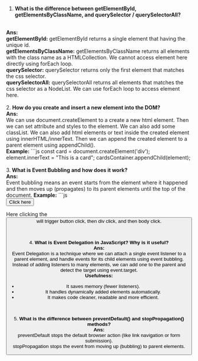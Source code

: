 
1. <b>What is the difference between getElementById, getElementsByClassName, and querySelector / querySelectorAll?</b>
<br>
<b>Ans:</b> <br>
<b>getElementById:</b> getElementById returns a single element that having the unique id.
<br>
<b>getElementsByClassName:</b> getElementsByClassName returns all elements with the class name as a HTMLCollection. We cannot access element here directly using forEach loop.
<br>
<b>querySelector:</b> querySelector returns only the first element that matches the css selector.
<br>
<b>querySelectorAll:</b> querySelectorAll returns all elements that matches the css selector as a NodeList. We can use forEach loop to access element here.
<br>
<br>
2. <b>How do you create and insert a new element into the DOM?</b><br>
<b>Ans:</b><br>
We can use document.createElement to a create a new html element. Then we can set attribute and styles to the element. We can also add some classList. We can also add html elements or text inside the created element using innerHTML/innerText. Then we can append the created element to a parent element using appendChild().
<br>
<b>Example: </b>
```js
const card = document.createElement('div');
element.innerText = "This is a card";
cardsContainer.appendChild(element);
<br><br>
3.<b> What is Event Bubbling and how does it work?</b><br>
<b>Ans:</b><br>
Event bubbling means an event starts from the element where it happened and then moves up (propagates) to its parent elements until the top of the document.
<b>Example:</b>
```js
<body>
    <div>
        <button>Click here</button>
    </div>
</body>


Here clicking the <button> will trigger button click, then div click, and then body click.

<br><br>
4. <b>What is Event Delegation in JavaScript? Why is it useful?</b><br>
<b>Ans:</b><br>
Event Delegation is a technique where we can attach a single event listener to a parent element, and handle events for its child elements using event bubbling. Instead of adding listeners to many elements, we can add one to the parent and detect the target using event.target.
<br>
<b>Usefulness:</b>
<ul>
<li> It saves memory (fewer listeners).</li>
<li> It handles dynamically added elements automatically.</li>
<li> It makes code cleaner, readable and more efficient.</li>
</ul>

<br><br>
5. <b>What is the difference between preventDefault() and stopPropagation() methods?</b><br>
<b>Ans:</b><br>
preventDefault stops the default browser action (like link navigation or form submission).
<br>
stopPropagation stops the event from moving up (bubbling) to parent elements.
